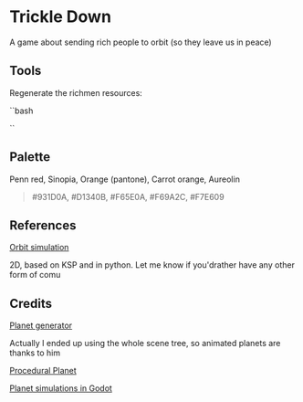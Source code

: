 # Trickle Down

A game about sending rich people to orbit (so they leave us in peace)

## Tools

Regenerate the richmen resources:

``bash

``

## Palette

Penn red, Sinopia, Orange (pantone), Carrot orange, Aureolin
> #931D0A, #D1340B, #F65E0A, #F69A2C, #F7E609

## References

[Orbit simulation](https://github.com/Electrollama/OrbitSim/tree/master)

2D, based on KSP and in python.
 Let me know if you'drather have any other form of comu

## Credits

[Planet generator](https://github.com/Deep-Fold/PixelPlanets)

Actually I ended up using the whole scene tree, so animated planets are thanks to him

[Procedural Planet](https://www.youtube.com/watch?v=dzcFB_9xHtg)

[Planet simulations in Godot](https://github.com/ThePathfindersCodex)
